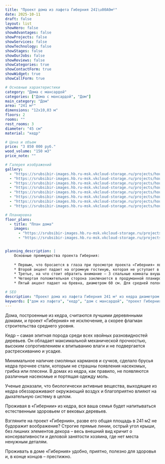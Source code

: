 ```yaml
---
title: "Проект дома из лафета Гиберния 241\u00A0м²"
date: 2025-10-11
draft: false
layout: list
showHero: false
showAdvantages: false
showProjects: false
showServices: false
showTechnology: false
showStages: false
showOurJobs: false
showReviews: false
showCategories: true
showContactForm: true
showWidget: true
showCallForm: true

# Основные характеристики
category: "Дома с мансардой"
categories: ["Дома с мансардой", "Дом"]
main_category: "Дом"
area: "241 м²"
dimensions: "12x10,03 м"
floors: 2
rooms: ""
rest_rooms: 3
diameter: "45 см"
material: "кедр"

# Цена и объем
price: "3 850 000 руб."
wood_volume: "150 м3"
price_note: ""

# Галерея изображений
gallery:
  - "https://srubsibir-images.hb.ru-msk.vkcloud-storage.ru/projects/houses/gibernia-241/gibernia-241-1.jpg"
  - "https://srubsibir-images.hb.ru-msk.vkcloud-storage.ru/projects/houses/gibernia-241/gibernia-241-2.jpg"
  - "https://srubsibir-images.hb.ru-msk.vkcloud-storage.ru/projects/houses/gibernia-241/gibernia-241-3.jpg"
  - "https://srubsibir-images.hb.ru-msk.vkcloud-storage.ru/projects/houses/gibernia-241/gibernia-241-4.jpg"
  - "https://srubsibir-images.hb.ru-msk.vkcloud-storage.ru/projects/houses/gibernia-241/gibernia-241-5.jpg"
  - "https://srubsibir-images.hb.ru-msk.vkcloud-storage.ru/projects/houses/gibernia-241/gibernia-241-6.jpg"
  - "https://srubsibir-images.hb.ru-msk.vkcloud-storage.ru/projects/houses/gibernia-241/gibernia-241-7.jpg"
  - "https://srubsibir-images.hb.ru-msk.vkcloud-storage.ru/projects/houses/gibernia-241/gibernia-241-8.jpg"

# Планировка
floor_plans:
  - title: "План дома"
    images:
      - "https://srubsibir-images.hb.ru-msk.vkcloud-storage.ru/projects/houses/gibernia-241/gibernia-241-7.jpg"
      - "https://srubsibir-images.hb.ru-msk.vkcloud-storage.ru/projects/houses/gibernia-241/gibernia-241-8.jpg"


planning_description: |
    Основные преимущества проекта Гиберния:
    
    * Первым, что бросается в глаза при просмотре проекта «Гиберния» является его уникальная терраса, площадь которой составляет немногим более 36 м2. Такая площадь легко позволит разместиться с комфортом компании более 16 человек;
    * Второй акцент падает на огромную гостиную, которая не уступает в размерах террасе. Только представьте, насколько приятно будет проводить холодные вечера в теплой компании у горящего камина в доме из кедра;
    * Третье, на что стоит обратить внимание – 3 спальные комнаты внушительных размеров для членов семьи, состоящей из четырех или пяти человек. На первом этаже расположена гостевая комната, в которой с удобством разместятся несколько гостей;
    * Четвертая положительная сторона заключается в продуманной планировке, где все вспомогательные комнаты удобно отделены от основных. Благодаря такой планировке, в доме «Гиберния» вашей семье не будет слышно обслуживающего оборудования, а запахи из кухни не доставят неудобств;
    * Пятый акцент падает на бревна, диаметром 60 см. Для средней полосы России строить дом необходимо минимум из бревен с диаметром 36 см. В проекте «Гиберния» заложен колоссальный запас по защите от холода, плюс, такой диаметр бревен имеет уникальный внешний вид.

# SEO
description: "Проект дома из лафета Гиберния 241 м² из кедра диаметром 45 см. Элитный дом с мансардой для семьи из 4-5 человек с просторной террасой и гостиной."
keywords: ["дом из лафета", "кедр", "дом с мансардой", "проект Гиберния", "241 м²", "элитный дом", "дом с террасой"]
---
```


Дома, построенные из кедра, считаются лучшими деревянными домами, и проект «Гиберния» не исключение, а скорее флагман строительства среднего уровня.

Кедр – самая элитная порода среди всех хвойных разновидностей деревьев. Он обладает максимальной механической прочностью, высоким сопротивлением к впитыванию влаги и не подвергается растрескиванию и усадке.

Минимальное наличие смоляных карманов и сучков, сделало брусья кедра прочнее стали, которым не страшны появления насекомых, грибка или плесени. В домах из кедра, как правило, не появляются различные насекомые и портящая одежду моль.

Ученые доказали, что биологически активные вещества, выходящие из кедра обеззараживают окружающий воздух и благоприятно влияют на дыхательную систему в целом.

Проживая в «Гибернии» из кедра, вся ваша семья будет напитываться естественным здоровьем от вековых деревьев.

Взгляните на проект «Гиберния», разве его общая площадь в 241 м2 не будоражит воображение? Строгие прямые линии, острый угол крыши, без лишних элементов декора – весь внешний вид кричит о консервативности и деловой занятости хозяина, где нет места ненужным деталям.

Проживать в доме «Гиберния» удобно, приятно, полезно для здоровья и, в конце концов – престижно.